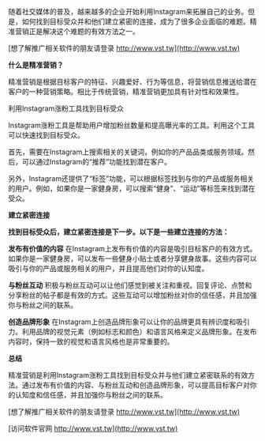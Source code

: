 随着社交媒体的普及，越来越多的企业开始利用Instagram来拓展自己的业务。但是，如何找到目标受众并和他们建立紧密的连接，成为了很多企业面临的难题。精准营销正是解决这个难题的有效方法之一。

[想了解推广相关软件的朋友请登录 http://www.vst.tw](http://www.vst.tw)

**什么是精准营销？**

精准营销是根据目标客户的特征、兴趣爱好、行为等信息，将营销信息推送给潜在客户的一种营销策略。相比于传统营销，精准营销更加具有针对性和效果性。

利用Instagram涨粉工具找到目标受众

Instagram涨粉工具是帮助用户增加粉丝数量和提高曝光率的工具。利用这个工具可以快速找到目标受众。

首先，需要在Instagram上搜索相关的关键词，例如你的产品品类或服务领域。然后，可以通过Instagram的“推荐”功能找到潜在客户。

另外，Instagram还提供了“标签”功能，可以根据标签找到与你的产品或服务相关的用户。例如，如果你是一家健身房，可以搜索“健身”、“运动”等标签来找到潜在受众。

**建立紧密连接**

**找到目标受众后，建立紧密连接是下一步。以下是一些建立连接的方法：**

**发布有价值的内容**
在Instagram上发布有价值的内容是吸引目标客户的有效方式。如果你是一家健身房，可以发布一些健身小贴士或者分享健身故事。这些内容可以吸引与你的产品或服务相关的用户，并且提高他们对你的认知度。

**与粉丝互动**
积极与粉丝互动可以让他们感觉到被关注和重视。回复评论、点赞和分享粉丝的帖子都是有效的方式。这些互动可以增加粉丝对你的信任感，并且加强你与粉丝之间的联系。

**创造品牌形象**
在Instagram上创造品牌形象可以让你的品牌更具有辨识度和吸引力。利用品牌的视觉元素（例如标志和颜色）和语言风格来定义品牌形象。在发布内容时，保持一致的视觉和语言风格也是非常重要的。

**总结**

精准营销是利用Instagram涨粉工具找到目标受众并与他们建立紧密联系的有效方法。通过发布有价值的内容、与粉丝互动和创造品牌形象，可以提高目标客户对你的认知度和信任感，并且加强你与粉丝之间的联系。

[想了解推广相关软件的朋友请登录 http://www.vst.tw](http://www.vst.tw)


[访问软件官网 http://www.vst.tw](http://www.vst.tw)
